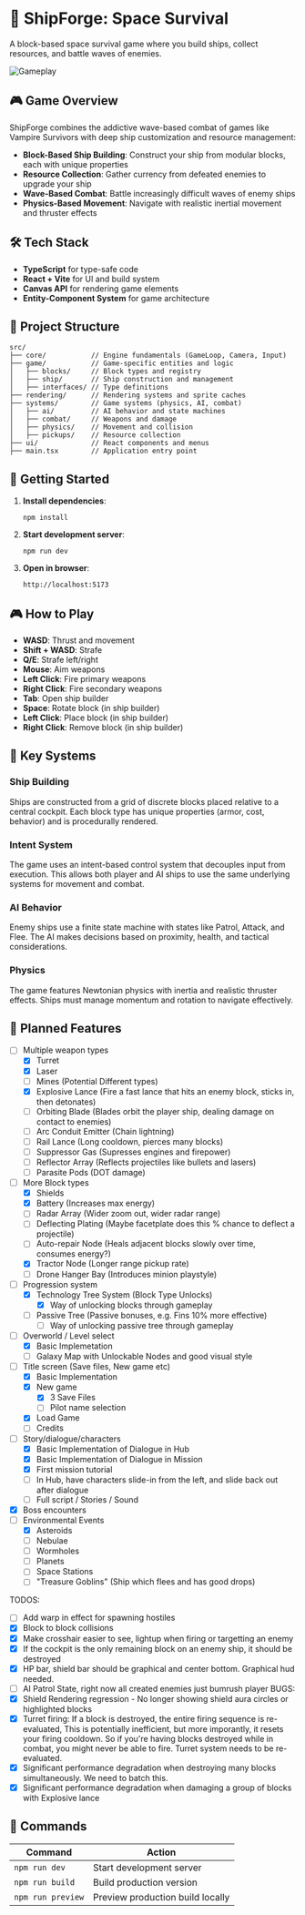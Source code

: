 # 🚀 ShipForge: Space Survival

A block-based space survival game where you build ships, collect resources, and battle waves of enemies.

![Gameplay](gameplay.gif)

## 🎮 Game Overview

ShipForge combines the addictive wave-based combat of games like Vampire Survivors with deep ship customization and resource management:

- **Block-Based Ship Building**: Construct your ship from modular blocks, each with unique properties
- **Resource Collection**: Gather currency from defeated enemies to upgrade your ship
- **Wave-Based Combat**: Battle increasingly difficult waves of enemy ships
- **Physics-Based Movement**: Navigate with realistic inertial movement and thruster effects

## 🛠️ Tech Stack

- **TypeScript** for type-safe code
- **React + Vite** for UI and build system
- **Canvas API** for rendering game elements
- **Entity-Component System** for game architecture

## 🧩 Project Structure

```
src/
├── core/           // Engine fundamentals (GameLoop, Camera, Input)
├── game/           // Game-specific entities and logic
│   ├── blocks/     // Block types and registry
│   ├── ship/       // Ship construction and management
│   ├── interfaces/ // Type definitions
├── rendering/      // Rendering systems and sprite caches
├── systems/        // Game systems (physics, AI, combat)
│   ├── ai/         // AI behavior and state machines
│   ├── combat/     // Weapons and damage
│   ├── physics/    // Movement and collision
│   ├── pickups/    // Resource collection
├── ui/             // React components and menus
├── main.tsx        // Application entry point
```

## 🚀 Getting Started

1. **Install dependencies**:
   ```
   npm install
   ```

2. **Start development server**:
   ```
   npm run dev
   ```

3. **Open in browser**:
   ```
   http://localhost:5173
   ```

## 🎮 How to Play

- **WASD**: Thrust and movement
- **Shift + WASD**: Strafe
- **Q/E**: Strafe left/right
- **Mouse**: Aim weapons
- **Left Click**: Fire primary weapons
- **Right Click**: Fire secondary weapons
- **Tab**: Open ship builder
- **Space**: Rotate block (in ship builder)
- **Left Click**: Place block (in ship builder)
- **Right Click**: Remove block (in ship builder)

## 🧠 Key Systems

### Ship Building

Ships are constructed from a grid of discrete blocks placed relative to a central cockpit. Each block type has unique properties (armor, cost, behavior) and is procedurally rendered.

### Intent System

The game uses an intent-based control system that decouples input from execution. This allows both player and AI ships to use the same underlying systems for movement and combat.

### AI Behavior

Enemy ships use a finite state machine with states like Patrol, Attack, and Flee. The AI makes decisions based on proximity, health, and tactical considerations.

### Physics

The game features Newtonian physics with inertia and realistic thruster effects. Ships must manage momentum and rotation to navigate effectively.

## 🔮 Planned Features

- [ ] Multiple weapon types
  - [x] Turret
  - [x] Laser
  - [ ] Mines (Potential Different types)
  - [x] Explosive Lance (Fire a fast lance that hits an enemy block, sticks in, then detonates)
  - [ ] Orbiting Blade (Blades orbit the player ship, dealing damage on contact to enemies)
  - [ ] Arc Conduit Emitter (Chain lightning)
  - [ ] Rail Lance (Long cooldown, pierces many blocks)
  - [ ] Suppressor Gas (Supresses engines and firepower)
  - [ ] Reflector Array (Reflects projectiles like bullets and lasers)
  - [ ] Parasite Pods (DOT damage)
- [ ] More Block types
  - [x] Shields
  - [x] Battery (Increases max energy)
  - [ ] Radar Array (Wider zoom out, wider radar range)
  - [ ] Deflecting Plating (Maybe facetplate does this % chance to deflect a projectile)
  - [ ] Auto-repair Node (Heals adjacent blocks slowly over time, consumes energy?)
  - [x] Tractor Node (Longer range pickup rate)
  - [ ] Drone Hanger Bay (Introduces minion playstyle)
- [ ] Progression system
  - [x] Technology Tree System (Block Type Unlocks)
    - [x] Way of unlocking blocks through gameplay
  - [ ] Passive Tree (Passive bonuses, e.g. Fins 10% more effective)
    - [ ] Way of unlocking passive tree through gameplay
- [ ] Overworld / Level select
  - [x] Basic Implemetation
  - [ ] Galaxy Map with Unlockable Nodes and good visual style
- [ ] Title screen (Save files, New game etc)
  - [x] Basic Implementation
  - [x] New game
    - [x] 3 Save Files
    - [ ] Pilot name selection
  - [x] Load Game
  - [ ] Credits
- [ ] Story/dialogue/characters
  - [x] Basic Implementation of Dialogue in Hub
  - [x] Basic Implementation of Dialogue in Mission
  - [x] First mission tutorial
  - [ ] In Hub, have characters slide-in from the left, and slide back out after dialogue
  - [ ] Full script / Stories / Sound
- [x] Boss encounters
- [ ] Environmental Events
  - [x] Asteroids
  - [ ] Nebulae
  - [ ] Wormholes
  - [ ] Planets
  - [ ] Space Stations
  - [ ] "Treasure Goblins" (Ship which flees and has good drops)

TODOS:
  - [ ] Add warp in effect for spawning hostiles
  - [x] Block to block collisions
  - [x] Make crosshair easier to see, lightup when firing or targetting an enemy
  - [x] If the cockpit is the only remaining block on an enemy ship, it should be destroyed
  - [x] HP bar, shield bar should be graphical and center bottom. Graphical hud needed.
  - [ ] AI Patrol State, right now all created enemies just bumrush player
BUGS:
  - [x] Shield Rendering regression - No longer showing shield aura circles or highlighted blocks
  - [x] Turret firing: If a block is destroyed, the entire firing sequence is re-evaluated,
       This is potentially inefficient, but more imporantly, it resets your firing cooldown.
      So if you're having blocks destroyed while in combat, you might never be able to fire.
      Turret system needs to be re-evaluated.
  - [x] Significant performance degradation when destroying many blocks simultaneously. We need to batch this.
  - [x] Significant performance degradation when damaging a group of blocks with Explosive lance

## 📝 Commands

| Command | Action |
|---------|--------|
| `npm run dev` | Start development server |
| `npm run build` | Build production version |
| `npm run preview` | Preview production build locally |
